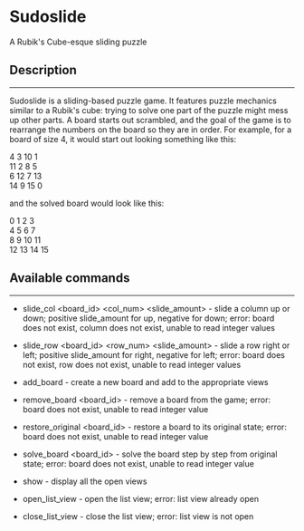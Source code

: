 Sudoslide
===============================

A Rubik's Cube-esque sliding puzzle

## Description
-------------------------------
Sudoslide is a sliding-based puzzle game. It features puzzle mechanics similar
to a Rubik's cube: trying to solve one part of the puzzle might mess up other
parts. A board starts out scrambled, and the goal of the game is to rearrange 
the numbers on the board so they are in order. For example, 
for a board of size 4, it would start out looking something like this:  

 4  3 10  1  
11  2  8  5  
 6 12  7 13  
14  9 15  0  

and the solved board would look like this:  

 0  1  2  3  
 4  5  6  7  
 8  9 10 11  
12 13 14 15  

## Available commands  
-------------------------------
* slide_col \<board_id\> \<col_num\> \<slide_amount\> - slide a column up or 
down; positive slide_amount for up, negative for down; error: board does not 
exist, column does not exist, unable to read integer values  

* slide_row \<board_id\> \<row_num\> \<slide_amount\> - slide a row right or 
left; positive slide_amount for right, negative for left; error: board does not 
exist, row does not exist, unable to read integer values  

* add_board - create a new board and add to the appropriate views  

* remove_board \<board_id\> - remove a board from the game; error: board does
not exist, unable to read integer value  

* restore_original \<board_id\> - restore a board to its original state;
error: board does not exist, unable to read integer value  

* solve_board \<board_id\> - solve the board step by step from original state;
error: board does not exist, unable to read integer value  

* show - display all the open views  

* open_list_view - open the list view; error: list view already open  

* close_list_view - close the list view; error: list view is not open  
